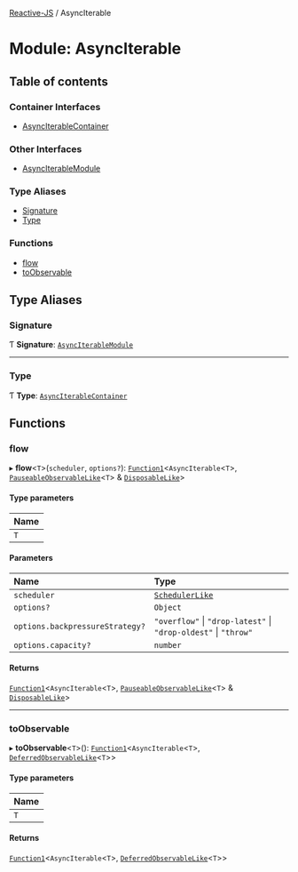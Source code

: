 [Reactive-JS](../README.md) / AsyncIterable

# Module: AsyncIterable

## Table of contents

### Container Interfaces

- [AsyncIterableContainer](../interfaces/AsyncIterable.AsyncIterableContainer.md)

### Other Interfaces

- [AsyncIterableModule](../interfaces/AsyncIterable.AsyncIterableModule.md)

### Type Aliases

- [Signature](AsyncIterable.md#signature)
- [Type](AsyncIterable.md#type)

### Functions

- [flow](AsyncIterable.md#flow)
- [toObservable](AsyncIterable.md#toobservable)

## Type Aliases

### Signature

Ƭ **Signature**: [`AsyncIterableModule`](../interfaces/AsyncIterable.AsyncIterableModule.md)

___

### Type

Ƭ **Type**: [`AsyncIterableContainer`](../interfaces/AsyncIterable.AsyncIterableContainer.md)

## Functions

### flow

▸ **flow**<`T`\>(`scheduler`, `options?`): [`Function1`](functions.md#function1)<`AsyncIterable`<`T`\>, [`PauseableObservableLike`](../interfaces/types.PauseableObservableLike.md)<`T`\> & [`DisposableLike`](../interfaces/types.DisposableLike.md)\>

#### Type parameters

| Name |
| :------ |
| `T` |

#### Parameters

| Name | Type |
| :------ | :------ |
| `scheduler` | [`SchedulerLike`](../interfaces/types.SchedulerLike.md) |
| `options?` | `Object` |
| `options.backpressureStrategy?` | ``"overflow"`` \| ``"drop-latest"`` \| ``"drop-oldest"`` \| ``"throw"`` |
| `options.capacity?` | `number` |

#### Returns

[`Function1`](functions.md#function1)<`AsyncIterable`<`T`\>, [`PauseableObservableLike`](../interfaces/types.PauseableObservableLike.md)<`T`\> & [`DisposableLike`](../interfaces/types.DisposableLike.md)\>

___

### toObservable

▸ **toObservable**<`T`\>(): [`Function1`](functions.md#function1)<`AsyncIterable`<`T`\>, [`DeferredObservableLike`](../interfaces/types.DeferredObservableLike.md)<`T`\>\>

#### Type parameters

| Name |
| :------ |
| `T` |

#### Returns

[`Function1`](functions.md#function1)<`AsyncIterable`<`T`\>, [`DeferredObservableLike`](../interfaces/types.DeferredObservableLike.md)<`T`\>\>
